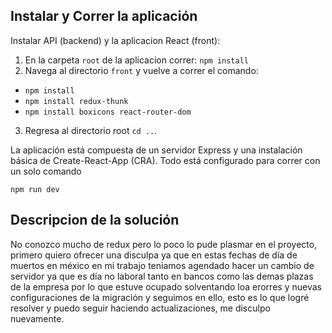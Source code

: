 ## Instalar y Correr la aplicación

Instalar API (backend) y la aplicacion React (front):

1. En la carpeta `root` de la aplicacion correr:
   `npm install`
2. Navega al directorio `front` y vuelve a correr el comando:

  - `npm install`
  - `npm install redux-thunk`
  - `npm install boxicons react-router-dom`
   
3. Regresa al directorio root `cd ..`.

La aplicación está compuesta de un servidor Express y una instalación básica de Create-React-App (CRA). Todo está configurado para correr con un solo comando

`npm run dev`



## Descripcion de la solución
No conozco mucho de redux pero lo poco lo pude plasmar en el proyecto, primero quiero ofrecer una disculpa ya que en estas fechas de día de muertos en méxico en mi trabajo teniamos agendado hacer un cambio de servidor ya que es día no laboral tanto en bancos como las demas plazas de la empresa por lo que estuve ocupado solventando loa erorres y nuevas configuraciones de la migración y seguimos en ello, esto es lo que logré resolver y puedo seguir haciendo actualizaciones, me disculpo nuevamente.


